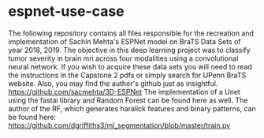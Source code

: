 # espnet-use-case

The following repository contains all files responsible for the recreation and implementation of Sachin Mehta's ESPNet model on BraTS 
Data Sets of year 2018, 2019. The objective in this deep learning project was to classify tumor severity in brain mri across four 
modalities using a convolutional neural network. 
If you wish to acquire these data sets you will need to read the instructions in the Capstone 2 pdfs
or simply search for UPenn BraTS website. Also, you may find the author's github just as insightful. https://github.com/sacmehta/3D-ESPNet
The implementation of a Unet using the fastai library and Random Forest can be found here as well. The author of the RF, which generates haralick features and binary patterns, can be found here: https://github.com/dgriffiths3/ml_segmentation/blob/master/train.py
